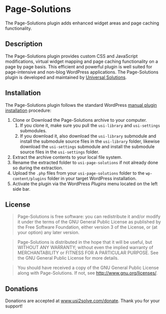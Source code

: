 # Page-Solutions #

The Page-Solutions plugin adds enhanced widget areas and page caching functionality.

## Description ##

The Page-Solutions plugin provides custom CSS and JavaScript modifications, virtual widget mapping and page caching functionality on a page by page basis. 
This efficient and powerful plugin is well suited for page-intensive and non-blog WordPress applications. 
The Page-Solutions plugin is developed and maintained by <a href="https://www.usi2solve.com">Universal Solutions</a>.

## Installation ##
The Page-Solutions plugin follows the standard WordPress <a href="https://codex.wordpress.org/Managing_Plugins#Manual_Plugin_Installation">manual plugin installation</a> procedure:
1. Clone or Download the Page-Solutions archive to your computer.
   1. If you clone it, make sure you pull the ` usi-library ` and ` usi-settings ` submodules.
   1. If you download it, also download the ` usi-library ` submodule and install the submodule source files in the ` usi-library ` folder, likewise download the ` usi-settings ` submodule and install the submodule source files in the ` usi-settings ` folder.
1. Extract the archive contents to your local file system.
1. Rename the extracted folder to ` usi-page-solutions ` if not already done so during the extraction.
1. Upload the ` .php ` files from your ` usi-page-solutions ` folder to the ` wp-content/plugins ` folder in your target WordPress installation.
1. Activate the plugin via the WordPress *Plugins* menu located on the left side bar.

## License ##
> Page-Solutions is free software: you can redistribute it and/or modify it under the terms of the GNU General Public License 
as published by the Free Software Foundation, either version 3 of the License, or (at your option) any later version.

> Page-Solutions is distributed in the hope that it will be useful, but WITHOUT ANY WARRANTY; without even the implied warranty 
of MERCHANTABILITY or FITNESS FOR A PARTICULAR PURPOSE.  See the GNU General Public License for more details.

> You should have received a copy of the GNU General Public License along with Page-Solutions.  If not, see 
<http://www.gnu.org/licenses/>.

## Donations ##
Donations are accepted at <a href="https://www.usi2solve.com/donate/page-solutions">www.usi2solve.com/donate</a>. Thank you for your support!